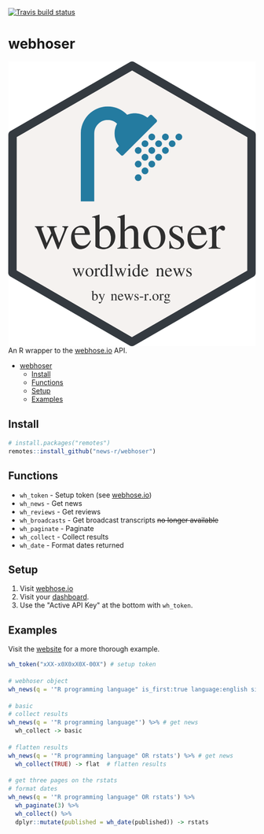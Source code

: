 [![Travis build status](https://travis-ci.org/JohnCoene/webhoser.svg?branch=master)](https://travis-ci.org/JohnCoene/webhoser)

# webhoser

<img src = "/man/figures/logo.png" align = "right" />

An R wrapper to the [webhose.io](https://webhose.io/) API.

- [webhoser](#webhoser)
  - [Install](#Install)
  - [Functions](#Functions)
  - [Setup](#Setup)
  - [Examples](#Examples)

## Install

```r
# install.packages("remotes")
remotes::install_github("news-r/webhoser")
```

## Functions

* `wh_token` - Setup token (see [webhose.io](https://webhose.io/))
* `wh_news` - Get news
* `wh_reviews` - Get reviews
* `wh_broadcasts` - Get broadcast transcripts ~~no longer available~~
* `wh_paginate` - Paginate
* `wh_collect` - Collect results
* `wh_date` - Format dates returned

## Setup

1. Visit [webhose.io](https://webhose.io/)
2. Visit your [dashboard](https://webhose.io/dashboard).
3. Use the "Active API Key" at the bottom with `wh_token`.

## Examples

Visit the [website](https://webhoser.news-r.org/) for a more thorough example.

```r
wh_token("xXX-x0X0xX0X-00X") # setup token

# webhoser object
wh_news(q = '"R programming language" is_first:true language:english site_type:news') -> news

# basic
# collect results
wh_news(q = '"R programming language"') %>% # get news
  wh_collect -> basic
  
# flatten results
wh_news(q = '"R programming language" OR rstats') %>% # get news
  wh_collect(TRUE) -> flat  # flatten results

# get three pages on the rstats
# format dates
wh_news(q = '"R programming language" OR rstats') %>% 
  wh_paginate(3) %>% 
  wh_collect() %>% 
  dplyr::mutate(published = wh_date(published)) -> rstats
```
